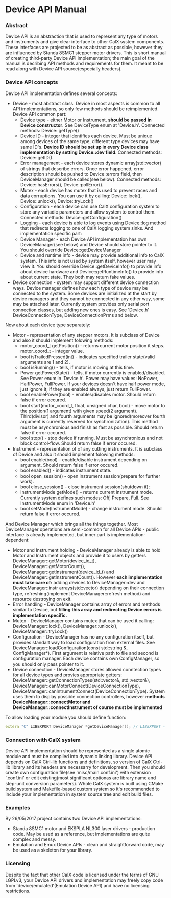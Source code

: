 Device API Manual
===========================
### Abstract
Device API is an abstraction that is used to represent any type of motors and instruments and give clear interface to other CalX system components. These interfaces are projected to be as abstract as possible, however they are influenced by Standa 8SMC1 stepper motor drivers. This is short manual of creating third-party Device API implementation; the main goal of the manual is decribing API methods and requirements for them. It meant to be read along with Device API source(especially headers).

### Device API concepts
Device API implementation defines several concepts:
* Device - most abstract class. Device in most aspects is common to all API implementations, so only few methods should be reimplemented. Device API common part:
	* Device type - either Motor or Instrument, **should be passed in Device constructor**. See DeviceType enum at 'Device.h'. Connected methods: Device::getType()
	* Device ID - integer that identifies each device. Must be unique among devices of the same type, different type devices may have same ID's. **Device ID should be set up in every Device class implementation by setting Device::dev field**. Connected methods: Device::getID().
	* Error management - each device stores dynamic array(std::vector) of strings that describe errors. Once error happened, error description should be pushed to Device::errors field, then DeviceManager should be called(see below). Connected methods: Device::hasErrors(), Device::pollError().
	* Mutex - each device has mutex that is used to prevent races and data corruptions. You can use it by calling: Device::lock(), Device::unlock(), Device::tryLock()
	* Configuration - each device can use CalX configuration system to store any variadic parameters and allow system to control them. Connected methods: Device::getConfiguration()
	* Logging - each device is able to log events using Device::log method that redirects logging to one of CalX logging system sinks.
And implementation specific part:
	* Device Manager - each Device API implementation has own DeviceManager(see below) and Device should store pointer to it. You should override Device::getDeviceManager
	* Device and runtime info - device may provide additional info to CalX system. This info is not used by system itself, however user may view it. You should override Device::getDeviceInfo() to provide info about device hardware and Device::getRuntimeInfo() to provide info about current state. They both may return fake values.
* Device connection - system may support different device connection ways. Device manager defines how each type of device may be connected to the system. Some devices are initialized at the start by device managers and they cannot be connected in any other way, some may be attached later. Currently system provides only serial port connection classes, but adding new ones is easy. See 'Device.h' DeviceConnectionType, DeviceConnectionPrms and below.


Now about each device type separately:
* Motor - representation of any stepper motors. It is subclass of Device and also it should implement folowing methods:
   * motor_coord_t getPosition() - returns current motor position it steps. motor_coord_t - integer value.
   * bool isTrailedPressed(int) - indicates specified trailer state(valid arguments are 1 and 2).
   * bool isRunning() - tells, if motor is moving at this time.
   * Power getPowerState() - tells, if motor currently is enabled/disabled. See Power enum in 'Device.h'. Power may have values: NoPower, HalfPower, FullPower. If your devices doesn't have half power mode, just ignore it; if they are enabled always, just return FullPower.
   * bool enablePower(bool) - enables/disables motor. Should return false if error occured.
   * bool start(motor_coord_t, float, unsigned char, bool) - move motor to the position(1 argument) with given speed(2 argument). Third(divisor) and fourth arguments may be ignored(moreover fourth argument is currently reserved for synchronization). This method must be asynchronious and finish as fast as possible. Should return false if error occured.
   * bool stop() - stop device if running. Must be asynchronious and not block control-flow. Should return false if error occured.
* Instrument - representation of of any cutting instruments. It is subclass of Device and also it should implement folowing methods:
	* bool enable(bool) - enable/disable instrument depending on argument. Should return false if error occured.
	* bool enabled() - indicates instrument state.
	* bool open_session() - open instrument session(prepare for further work).
	* bool close_session() - close instrument session(shutdown it);
	* InstrumentMode getMode() - returns current instrument mode. Currently system defines such modes: Off, Prepare, Full. See InstrumentMode enum in 'Device.h'
	* bool setMode(InstrumentMode) - change instrument mode.  Should return false if error occured.


And Device Manager which brings all the things together. Most DeviceManager operations are semi-common for all Device APIs - public interface is already implemented, but inner part is implementation-dependent:
* Motor and Instrument holding - DeviceManager already is able to hold Motor and Instrument objects and provide it to users by getters DeviceManager::getMotor(device_id_t), DeviceManager::getMotorCount(), DeviceManager::getInstrument(device_id_t) and DeviceManager::getInstrumentCount(). However **each implementation must take care of:** adding devices to DeviceManager::dev and DeviceManager::instr arrays(std::vector) depending on their connection type, refreshing(implement DeviceManager::refresh method) and resource destroying on exit.
* Error handling - DeviceManager contains array of errors and methods similar to Device, but **filling this array and redirecting Device errors is implementation specific.**
* Mutex - DeviceManager contains mutex that can be used it calling: DeviceManager::lock(), DeviceManager::unlock(), DeviceManager::tryLock()
* Configuration - DeviceManager has no any configuration itself, but provides standart way to load configuration from external files. See DeviceManager::loadConfiguration(const std::string &, ConfigManager*). First argument is relative path to file and second is configuration manager. Each device contains own ConfigManager, so you should only pass pointer to it.
* Device connection - DeviceManager stores allowed conntection types for all device types and provies appropriate getters: DeviceManager::getConnectionTypes(std::vector<DeviceConnectionType>&, std::vector<DeviceConnectionType>&), DeviceManager::canMotorConnect(DeviceConnectionType), DeviceManager::canIntrumentConnect(DeviceConnectionType). System uses them to display possible connection controllers, however **methods DeviceManager::connectMotor and DeviceManager::connectInstrument of course must be implemented**

To allow loading your module you should define function:
```C++
extern "C" LIBEXPORT DeviceManager *getDeviceManager(); // LIBEXPORT - Ctrl-lib defined macro. You may replace it with __declspec(dllexport) on Windows
```

### Connection with CalX system
Device API implementation should be represented as a single atomic module and must be compiled into dynamic linking library. Device API depends on CalX Ctrl-lib functions and definitions, so version of CalX Ctrl-lib library and its headers are necessarry for development. Then you should create own configuration file(see 'misc/main.conf.ini') with extension '.conf.ini' or edit existing(most significant optionas are library name and step-unit conversion parameters). Whole CalX system is built using CMake build system and Makefile-based custom system so it's recommended to include your implementation in system source tree and edit build files.

### Examples
By 26/05/2017 project contains two Device API implementations:
* Standa 8SMC1 motor and EKSPLA NL300 laser drivers - production code. May be used as a reference, but implementations are quite complex and messy.
* Emulation and Emux Device APIs - clean and straightforward code, may be used as a skeleton for your library.

### Licensing
Despite the fact that other CalX code is licensed under the terms of GNU LGPLv3, your Device API drivers and implementation may freely copy code from 'device/emulated'(Emulation Device API) and have no licensing restrictions.
